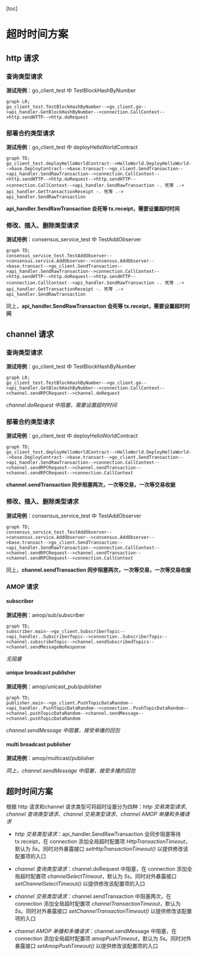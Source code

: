[toc]

# 超时时间方案

## http 请求

### 查询类型请求

**测试用例**：go_client_test 中 TestBlockHashByNumber 

```mermaid
graph LR;
go_client_test.TestBlockHashByNumber-->go_client.go-->api_handler.GetBlockHashByNumber-->connection.CallContext-->http.sendHTTP-->http.doRequest
```

### 部署合约类型请求

**测试用例**：go_client_test 中 deployHelloWorldContract

```mermaid
graph TD;
go_client_test.deployHelloWorldContract-->HelloWorld.DeployHelloWorld-->base.DeployContract-->base.transact-->go_client.SendTransaction-->api_handler.SendRawTransaction-->connection.CallContext-->http.sendHTTP-->http.doRequest-->http.sendHTTP-->connection.CallContext-->api_handler.SendRawTransaction -. 死等 .-> api_handler.GetTransactionReceipt -. 死等 .-> api_handler.SendRawTransaction
```

**api_handler.SendRawTransaction 会死等 tx.receipt，需要设置超时时间**

### 修改、插入、删除类型请求

**测试用例**：consensus_service_test 中 TestAddObserver

```mermaid
graph TD;
consensus_service_test.TestAddObserver-->consensus.service.AddObserver-->consensus.AddObserver-->base.transact-->go_client.SendTransaction-->api_handler.SendRawTransaction-->connection.CallContext-->http.sendHTTP-->http.doRequest-->http.sendHTTP-->connection.CallContext-->api_handler.SendRawTransaction -. 死等 .-> api_handler.GetTransactionReceipt -. 死等 .-> api_handler.SendRawTransaction
```

同上，**api_handler.SendRawTransaction 会死等 tx.receipt，需要设置超时时间**

## channel 请求

### 查询类型请求

**测试用例**：go_client_test 中 TestBlockHashByNumber 

```mermaid
graph LR;
go_client_test.TestBlockHashByNumber-->go_client.go-->api_handler.GetBlockHashByNumber-->connection.CallContext-->channel.sendRPCRequest-->channel.doRequest
```

*channel.doRequest 中阻塞，需要设置超时时间*

### 部署合约类型请求

**测试用例**：go_client_test 中 deployHelloWorldContract

```mermaid
graph TD;
go_client_test.deployHelloWorldContract-->HelloWorld.DeployHelloWorld-->base.DeployContract-->base.transact-->go_client.SendTransaction-->api_handler.SendRawTransaction-->connection.CallContext-->channel.sendRPCRequest-->channel.sendTransaction-->channel.sendRPCRequest-->connection.CallContext
```

**channel.sendTransaction 同步阻塞两次，一次等交易，一次等交易收据**

### 修改、插入、删除类型请求

**测试用例**：consensus_service_test 中 TestAddObserver

```mermaid
graph TD;
consensus_service_test.TestAddObserver-->consensus.service.AddObserver-->consensus.AddObserver-->base.transact-->go_client.SendTransaction-->api_handler.SendRawTransaction-->connection.CallContext-->channel.sendRPCRequest-->channel.sendTransaction-->channel.sendRPCRequest-->connection.CallContext
```

同上，**channel.sendTransaction 同步阻塞两次，一次等交易，一次等交易收据**

### AMOP 请求

#### subscriber

**测试用例**：amop/sub/subscriber

```mermaid
graph TD;
subscriber.main-->go_client.SubscriberTopic-->api_handler..SubscriberTopic-->connection..SubscriberTopic-->channel.subscribeTopic-->channel.sendSubscribedTopics-->channel.sendMessageNoResponse
```

*无阻塞*

#### unique broadcast publisher

**测试用例**：amop/unicast_pub/publisher

```mermaid
graph TD;
publisher.main-->go_client.PushTopicDataRandom-->api_handler..PushTopicDataRandom-->connection..PushTopicDataRandom-->channel.pushTopicDataRandom-->channel.sendMessage-->channel.pushTopicDataRandom
```

*channel.sendMessage 中阻塞，接受单播的回包*

#### multi broadcast publisher 

**测试用例**：amop/multicast/publisher

*同上，channel.sendMessage 中阻塞，接受多播的回包*

## 超时时间方案

根据 http 请求和channel 请求类型可将超时设置分为四种：*http 交易类型请求*、*channel 查询类型请求*、*channel 交易类型请求*、*channel AMOP 单播和多播请求*

- *http 交易类型请求*：api_handler.SendRawTransaction 会同步阻塞等待 tx.receipt，在 connection 添加全局超时配置项 *HttpTransactionTimeout*，默认为 *5s*。同时对外暴露接口 *setHttpTransactionTimeout()* 以提供修改该配置项的入口
- *channel 查询类型请求*：channel.doRequest 中阻塞，在 connection 添加全局超时配置项 *channelSelectTimeout*，默认为 *5s*。同时对外暴露接口 *setChannelSelectTimeout()* 以提供修改该配置项的入口

- *channel 交易类型请求*：channel.sendTransaction 中阻塞两次，在 connection 添加全局超时配置项 *channelTransactionTimeout*，默认为 *5s*。同时对外暴露接口 *setChannelTransactionTimeout()* 以提供修改该配置项的入口

- *channel AMOP 单播和多播请求*：channel.sendMessage 中阻塞，在 connection 添加全局超时配置项 *amopPushTimeout*，默认为 *5s*。同时对外暴露接口 *setAmopPushTimeout()* 以提供修改该配置项的入口